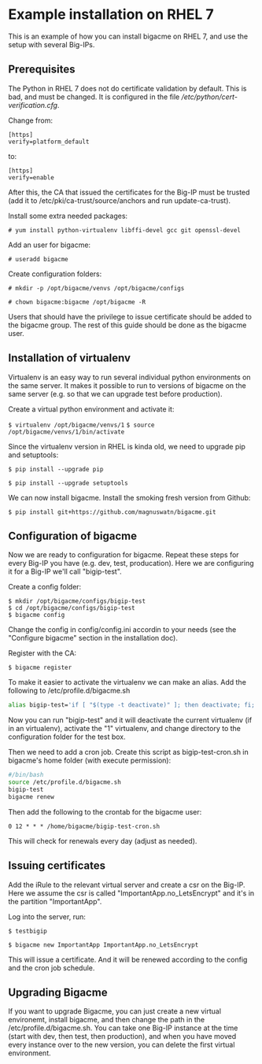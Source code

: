 # Example installation on RHEL 7

This is an example of how you can install bigacme on RHEL 7, and use the setup with several Big-IPs.

## Prerequisites

The Python in RHEL 7 does not do certificate validation by default. This is bad, and must be changed. It is configured in the file */etc/python/cert-verification.cfg*.

Change from:

```
[https]
verify=platform_default
```
to:
```
[https]
verify=enable
```

After this, the CA that issued the certificates for the Big-IP must be trusted (add it to /etc/pki/ca-trust/source/anchors and run update-ca-trust).

Install some extra needed packages:

`# yum install python-virtualenv libffi-devel gcc git openssl-devel`

Add an user for bigacme:

`# useradd bigacme`

Create configuration folders:

`# mkdir -p /opt/bigacme/venvs /opt/bigacme/configs`

`# chown bigacme:bigacme /opt/bigacme -R`

Users that should have the privilege to issue certificate should be added to the bigacme group. The rest of this guide should be done as the bigacme user.

## Installation of virtualenv

Virtualenv is an easy way to run several individual python environments on the same server. It makes it possible to run to versions of bigacme on the same server (e.g. so that we can upgrade test before production).

Create a virtual python environment and activate it:

`$ virtualenv /opt/bigacme/venvs/1`
`$ source /opt/bigacme/venvs/1/bin/activate`

Since the virtualenv version in RHEL is kinda old, we need to upgrade pip and setuptools:

`$ pip install --upgrade pip`

`$ pip install --upgrade setuptools`

We can now install bigacme. Install the smoking fresh version from Github:

`$ pip install git+https://github.com/magnuswatn/bigacme.git`

## Configuration of bigacme

Now we are ready to configuration for bigacme. Repeat these steps for every Big-IP you have (e.g. dev, test, producation). Here we are configuring it for a Big-IP we'll call "bigip-test".

Create a config folder:

```
$ mkdir /opt/bigacme/configs/bigip-test
$ cd /opt/bigacme/configs/bigip-test
$ bigacme config
```

Change the config in config/config.ini accordin to your needs (see the "Configure bigacme" section in the installation doc). 

Register with the CA:

`$ bigacme register`

To make it easier to activate the virtualenv we can make an alias. Add the following to /etc/profile.d/bigacme.sh

```bash
alias bigip-test='if [ "$(type -t deactivate)" ]; then deactivate; fi; source /opt/bigacme/venvs/1/bin/activate; cd /opt/bigacme/configs/bigip-test/'
```

Now you can run "bigip-test" and it will deactivate the current virtualenv (if in an virtualenv), activate the "1" virtualenv, and change directory to the configuration folder for the test box.

Then we need to add a cron job. Create this script as bigip-test-cron.sh in bigacme's home folder (with execute permission):

```bash
#/bin/bash
source /etc/profile.d/bigacme.sh
bigip-test
bigacme renew
```

Then add the following to the crontab for the bigacme user:

```0 12 * * * /home/bigacme/bigip-test-cron.sh```

This will check for renewals every day (adjust as needed).

## Issuing certificates

Add the iRule to the relevant virtual server and create a csr on the Big-IP. Here we assume the csr is called "ImportantApp.no_LetsEncrypt" and it's in the partition "ImportantApp".

Log into the server, run:

`$ testbigip`

`$ bigacme new ImportantApp ImportantApp.no_LetsEncrypt`

This will issue a certificate. And it will be renewed according to the config and the cron job schedule.

## Upgrading Bigacme

If you want to upgrade Bigacme, you can just create a new virtual environemt, install bigacme, and then change the path in the /etc/profile.d/bigacme.sh. You can take one Big-IP instance at the time (start with dev, then test, then production), and when you have moved every instance over to the new version, you can delete the first virtual environment.

